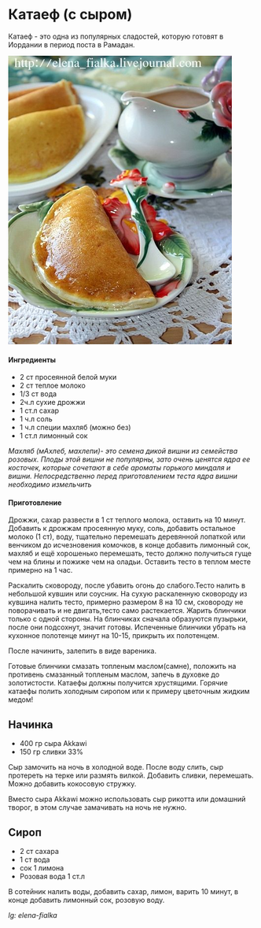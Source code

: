 ﻿---
image: ../pics/kataef.jpg
---
# Катаеф \(с сыром\)

Катаеф - это одна из популярных сладостей, которую готовят в Иордании в период поста в Рамадан.

![Катаеф](../pics/kataef.jpg)

#### Ингредиенты

* 2 ст просеянной белой муки
* 2 ст теплое молоко
* 1/3 ст вода
* 2ч.л сухие дрожжи
* 1 ст.л сахар
* 1 ч.л соль
* 1 ч.л специи махляб \(можно без\)
* 1 ст.л лимонный сок

*Махляб \(мАхлеб, махлепи\)- это семена дикой вишни из семейства розовых. Плоды этой вишни не популярны, зато очень ценятся ядра ее косточек, которые сочетают в себе ароматы горького миндаля и вишни. Непосредственно перед приготовлением теста ядра вишни необходимо измельчить*

#### Приготовление

Дрожжи, сахар развести в 1 ст теплого молока, оставить на 10 минут. Добавить к дрожжам просеянную муку, соль, добавить остальное молоко \(1 ст\), воду, тщательно перемешать деревянной лопаткой или венчиком до исчезновения комочков, в конце добавить лимонный сок, махляб и ещё хорошенько перемешать, тесто должно получиться гуще чем на блины и пожиже чем на оладьи. Оставить тесто в теплом месте примерно на 1 час.

Раскалить сковороду, после убавить огонь до слабого.Тесто налить в небольшой кувшин или соусник. На сухую раскаленную сковороду из кувшина налить тесто, примерно размером 8 на 10 см, сковороду не поворачивать и не двигать,тесто само растекается. Жарить блинчики только с одной стороны. На блинчиках сначала образуются пузырьки, после они подсохнут, значит готовы. Испеченные блинчики убрать на кухонное полотенце минут на 10-15, прикрыть их полотенцем.

После начинить, залепить в виде вареника.

Готовые блинчики смазать топленым маслом\(самне\), положить на противень смазанный топленым маслом, запечь в духовке до золотистости. Катаефы должны получится хрустящими. Горячие катаефы полить холодным сиропом или к примеру цветочным жидким медом!

## Начинка

* 400 гр сыра Akkawi
* 150 гр сливки 33%

Сыр замочить на ночь в холодной воде. После воду слить, сыр протереть на терке или размять вилкой. Добавить сливки, перемешать. Можно добавить кокосовую стружку.

Вместо сыра Akkawi можно использовать сыр рикотта или домашний творог, в этом случае замачивать на ночь не нужно.

## Сироп

* 2 ст сахара
* 1 ст вода
* сок 1 лимона
* Розовая вода 1 ст.л

В сотейник налить воды, добавить сахар, лимон, варить 10 минут, в конце добавить лимонный сок, розовую воду.

_lg: elena-fialka_
